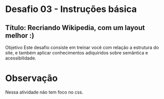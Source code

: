 # Desafio 03 -  Instruções básica
## Título: Recriando Wikipedia, com um layout melhor :)
Objetivo
Este desafio consiste em treinar você com relação a estrutura do site, e também aplicar conhecimentos adiquiridos sobre semântica e acessibilidade.


# Observação
Nessa atividade não tem foco no css.





